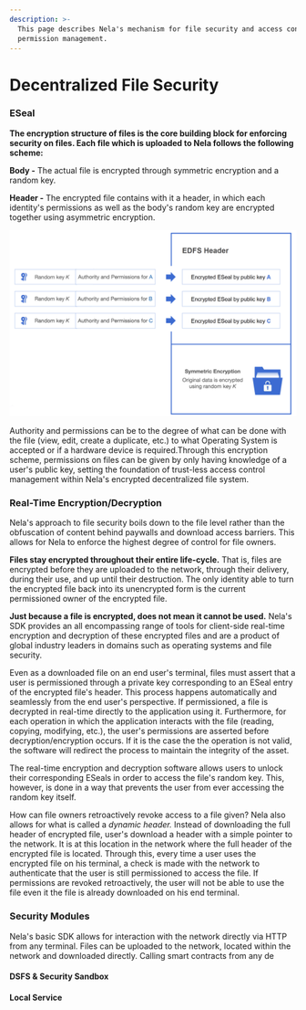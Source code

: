 ```yaml
---
description: >-
  This page describes Nela's mechanism for file security and access control and
  permission management.
---
```


# Decentralized File Security

### ESeal

**The encryption structure of files is the core building block for enforcing security on files. Each file which is uploaded to Nela follows the following scheme:**

**Body -** The actual file is encrypted through symmetric encryption and a random key.

**Header -** The encrypted file contains with it a header, in which each identity's permissions as well as the body's random key are encrypted together using asymmetric encryption.

![EDFS file encryption protocol](.gitbook/assets/image.png)

​Authority and permissions can be to the degree of what can be done with the file (view, edit, create a duplicate, etc.) to what Operating System is accepted or if a hardware device is required.Through this encryption scheme, permissions on files can be given by only having knowledge of a user's public key, setting the foundation of trust-less access control management within Nela's encrypted decentralized file system.

### Real-Time Encryption/Decryption

Nela's approach to file security boils down to the file level rather than the obfuscation of content behind paywalls and download access barriers. This allows for Nela to enforce the highest degree of control for file owners.

**Files stay encrypted throughout their entire life-cycle.** That is, files are encrypted before they are uploaded to the network, through their delivery, during their use, and up until their destruction. The only identity able to turn the encrypted file back into its unencrypted form is the current permissioned owner of the encrypted file.

**Just because a file is encrypted, does not mean it cannot be used.** Nela's SDK provides an all encompassing range of tools for client-side real-time encryption and decryption of these encrypted files and are a product of global industry leaders in domains such as operating systems and file security.

Even as a downloaded file on an end user's terminal, files must assert that a user is permissioned through a private key corresponding to an ESeal entry of the encrypted file's header. This process happens automatically and seamlessly from the end user's perspective. If permissioned, a file is decrypted in real-time directly to the application using it. Furthermore, for each operation in which the application interacts with the file (reading, copying, modifying, etc.), the user's permissions are asserted before decryption/encryption occurs. If it is the case the the operation is not valid, the software will redirect the process to maintain the integrity of the asset.

The real-time encryption and decryption software allows users to unlock their corresponding ESeals in order to access the file's random key. This, however, is done in a way that prevents the user from ever accessing the random key itself.

How can file owners retroactively revoke access to a file given? Nela also allows for what is called a _dynamic header._ Instead of downloading the full header of encrypted file, user's download a header with a simple pointer to the network. It is at this location in the network where the full header of the encrypted file is located. Through this, every time a user uses the encrypted file on his terminal, a check is made with the network to authenticate that the user is still permissioned to access the file. If permissions are revoked retroactively, the user will not be able to use the file even it the file is already downloaded on his end terminal.

### Security Modules

Nela's basic SDK allows for interaction with the network directly via HTTP from any terminal. Files can be uploaded to the network, located within the network and downloaded directly. Calling smart contracts from any de



#### DSFS & Security Sandbox

#### Local Service
